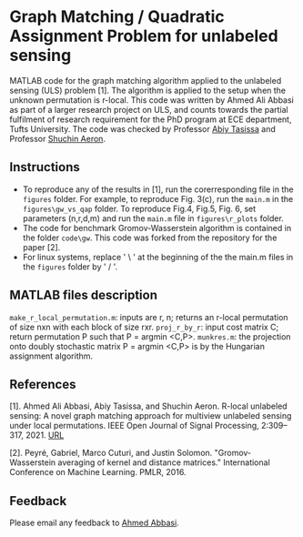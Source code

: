 # Graph Matching / Quadratic Assignment Problem for unlabeled sensing
MATLAB code for the graph matching algorithm applied to the unlabeled sensing (ULS) problem [1]. The algorithm is applied to the setup when the unknown permutation is r-local. This code was written by Ahmed Ali Abbasi as part of a larger research project on ULS, and counts towards the partial fulfilment of research requirement for the PhD program at ECE department, Tufts University. The code was checked by Professor [Abiy Tasissa](http://sites.tufts.edu/atasissa/) and Professor  [Shuchin Aeron](http://www.ece.tufts.edu/~shuchin/).  

## Instructions
* To reproduce any of the results in [1], run the corerresponding file in the `figures` folder. For example, to reproduce Fig. 3(c), run  the `main.m` in the `figures\gw_vs_qap` folder. To reproduce Fig.4, Fig.5, Fig. 6, set parameters (n,r,d,m) and run the  `main.m` file in  `figures\r_plots` folder. 
* The code for benchmark Gromov-Wasserstein algorithm is contained in the folder `code\gw`. This code was forked from the repository for the paper [2].
* For linux systems, replace ' \ ' at the beginning of the the main.m files in the `figures` folder by ' / '. 

## MATLAB files description
`make_r_local_permutation.m`: inputs are r, n; returns  an r-local permutation of size nxn with each block of size rxr. 
`proj_r_by_r`: input cost matrix C; return permutation P such that P = argmin <C,P>.
`munkres.m`: the projection onto doubly stochastic matrix P = argmin <C,P> is by the Hungarian assignment algorithm.


## References
[1]. Ahmed Ali Abbasi, Abiy Tasissa, and Shuchin Aeron. R-local unlabeled sensing: A novel graph matching approach for multiview unlabeled sensing under local permutations. IEEE Open Journal of Signal Processing, 2:309–317, 2021.
[URL](https://ieeexplore.ieee.org/document/9440727)

[2]. Peyré, Gabriel, Marco Cuturi, and Justin Solomon. "Gromov-Wasserstein averaging of kernel and distance matrices." International Conference on Machine Learning. PMLR, 2016.


## Feedback
Please email any feedback to <a href="mailto:ahmed.abbasi@tufts.edu">Ahmed Abbasi</a>.
